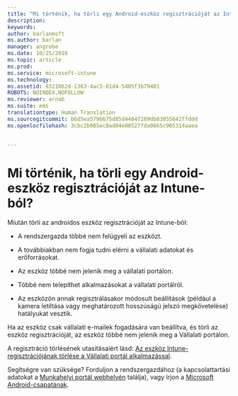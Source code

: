 ```yaml
---
title: "Mi történik, ha törli egy Android-eszköz regisztrációját az Intune-ból? | Microsoft Docs"
description: 
keywords: 
author: barlanmsft
ms.author: barlan
manager: angrobe
ms.date: 10/25/2016
ms.topic: article
ms.prod: 
ms.service: microsoft-intune
ms.technology: 
ms.assetid: 0321062d-1363-4ac3-81d4-5405f3b79481
ROBOTS: NOINDEX,NOFOLLOW
ms.reviewer: arnab
ms.suite: ems
translationtype: Human Translation
ms.sourcegitcommit: b6d5ea579b675d85d4404f289db83055642ffddd
ms.openlocfilehash: 3cbc2b085ec8ad04e00527fda0665c905314aaea


---
```



# <a name="what-happens-if-you-unenroll-your-android-device-from-intune"></a>Mi történik, ha törli egy Android-eszköz regisztrációját az Intune-ból?

Miután törli az androidos eszköz regisztrációját az Intune-ból:

-   A rendszergazda többé nem felügyeli az eszközt.

-   A továbbiakban nem fogja tudni elérni a vállalati adatokat és erőforrásokat.

-   Az eszköz többé nem jelenik meg a vállalati portálon.

-   Többé nem telepíthet alkalmazásokat a vállalati portálról.

-   Az eszközön annak regisztrálásakor módosult beállítások (például a kamera letiltása vagy meghatározott hosszúságú jelszó megkövetelése) hatályukat vesztik.

Ha az eszköz csak vállalati e-mailek fogadására van beállítva, és törli az eszköz regisztrációját, az eszköz többé nem jelenik meg a Vállalati portálon.

A regisztráció törlésének utasításaiért lásd: [Az eszköz Intune-regisztrációjának törlése a Vállalati portál alkalmazással](unenroll-your-device-from-intune-android.md).

Segítségre van szüksége? Forduljon a rendszergazdához (a kapcsolattartási adatokat a [Munkahelyi portál webhelyén](http://portal.manage.microsoft.com) találja), vagy írjon a [Microsoft Android-csapatának](mailto:wintunedroidfbk@microsoft.com).



<!--HONumber=Dec16_HO2-->


